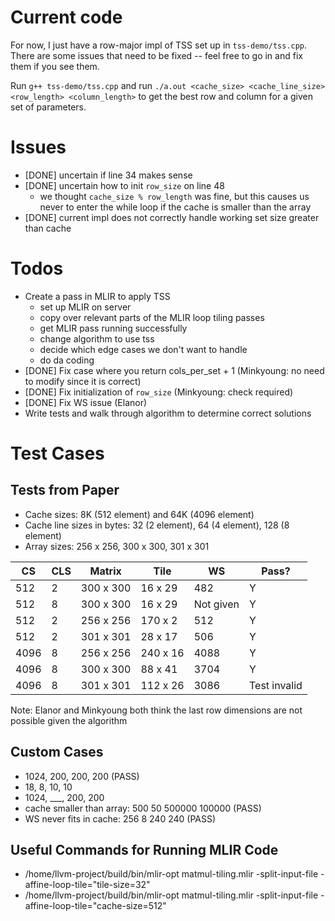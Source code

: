 # Current code

For now, I just have a row-major impl of TSS set up in `tss-demo/tss.cpp`. There are some issues that need to be fixed -- feel free to go in and fix them if you see them.

Run `g++ tss-demo/tss.cpp` and run `./a.out <cache_size> <cache_line_size> <row_length> <column_length>` to get the best row and column for a given set of parameters.

# Issues

- [DONE] uncertain if line 34 makes sense 
- [DONE] uncertain how to init `row_size` on line 48
    - we thought `cache_size % row_length` was fine, but this causes us never to enter the while loop if the cache is smaller than the array
- [DONE] current impl does not correctly handle working set size greater than cache

# Todos
- Create a pass in MLIR to apply TSS 
    - set up MLIR on server
    - copy over relevant parts of the MLIR loop tiling passes
    - get MLIR pass running successfully
    - change algorithm to use tss
    - decide which edge cases we don't want to handle  
    - do da coding
- [DONE] Fix case where you return cols_per_set + 1 (Minkyoung: no need to modify since it is correct)
- [DONE] Fix initialization of `row_size` (Minkyoung: check required)
- [DONE] Fix WS issue (Elanor)
- Write tests and walk through algorithm to determine correct solutions

# Test Cases
## Tests from Paper
- Cache sizes: 8K (512 element) and 64K (4096 element)
- Cache line sizes in bytes: 32 (2 element), 64 (4 element), 128 (8 element)
- Array sizes: 256 x 256, 300 x 300, 301 x 301

| CS  | CLS | Matrix    | Tile    | WS  | Pass? |
|-----|-----|-----------|---------|-----|-------|
| 512 | 2   | 300 x 300 | 16 x 29 | 482 | Y |
| 512 | 8   | 300 x 300 | 16 x 29 | Not given | Y | 
| 512 | 2   | 256 x 256 | 170 x 2 | 512 | Y |
| 512 | 2   | 301 x 301 | 28 x 17 | 506 | Y |
| 4096 | 8   | 256 x 256 | 240 x 16 | 4088 | Y |
| 4096 | 8   | 300 x 300 | 88 x 41 | 3704 | Y |
| 4096 | 8   | 301 x 301 | 112 x 26 | 3086 | Test invalid |

Note: Elanor and Minkyoung both think the last row dimensions are not possible given the algorithm

## Custom Cases
- 1024, 200, 200, 200 (PASS)
- 18, 8, 10, 10 
- 1024, ___, 200, 200
- cache smaller than array: 500 50 500000 100000 (PASS)
- WS never fits in cache: 256 8 240 240 (PASS)


## Useful Commands for Running MLIR Code 
- /home/llvm-project/build/bin/mlir-opt matmul-tiling.mlir -split-input-file -affine-loop-tile="tile-size=32"
- /home/llvm-project/build/bin/mlir-opt matmul-tiling.mlir -split-input-file -affine-loop-tile="cache-size=512"
